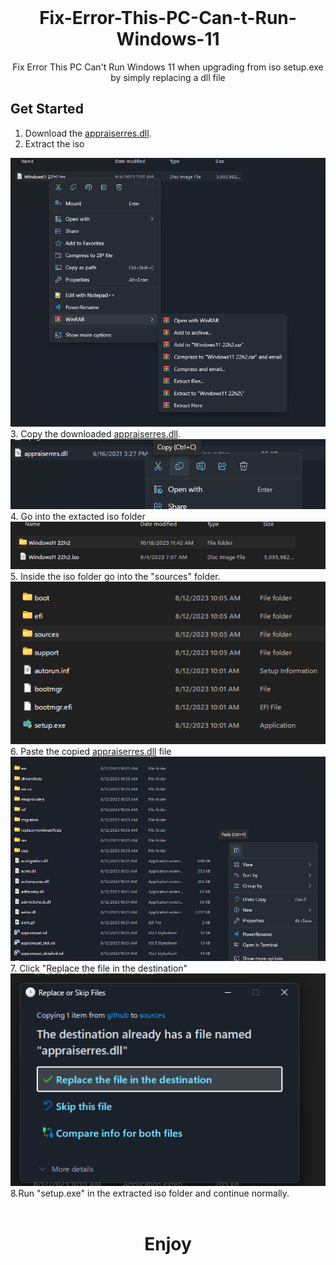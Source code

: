 
<br />
<div align="center">
  

  <h1 align="center">Fix-Error-This-PC-Can-t-Run-Windows-11</h3>

  <p align="center">
    Fix Error This PC Can't Run Windows 11 when upgrading from iso setup.exe by simply replacing a dll file
  
  </p>
</div>


## Get Started
1. Download the <a href="appraiserres.dll">appraiserres.dll</a>.
2. Extract the iso
<img src="1.png">
3. Copy the downloaded <a href="appraiserres.dll">appraiserres.dll</a>.
<img src="2.png">
4. Go into the extacted iso folder
<img src="3.png">
5. Inside the iso folder go into the "sources" folder.
<img src="4.png">
6. Paste the copied <a href="appraiserres.dll">appraiserres.dll</a> file
<img src="5.png">
7. Click "Replace the file in the destination"
<img src="6.png">
8.Run "setup.exe" in the extracted iso folder and continue normally.
<br><br><center>
<h1>Enjoy</h1>
</center>
